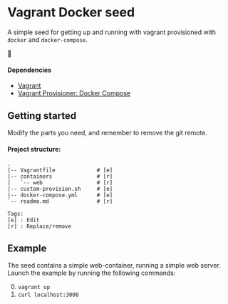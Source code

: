 # Vagrant Docker seed

A simple seed for getting up and running with vagrant provisioned with `docker`
and `docker-compose`.

:whale:

#### Dependencies
- [Vagrant](https://www.vagrantup.com/)
- [Vagrant Provisioner: Docker Compose](https://github.com/leighmcculloch/vagrant-docker-compose)

## Getting started

Modify the parts you need, and remember to remove the git remote.

#### Project structure:

```
.
|-- Vagrantfile             # [e]
|-- containers              # [r]
|   `-- web                 # [r]
|-- custom-provision.sh     # [e]
|-- docker-compose.yml      # [e]
`-- readme.md               # [r]

Tags:
[e] : Edit
[r] : Replace/remove
```

## Example

The seed contains a simple web-container, running a simple web server.
Launch the example by running the following commands:

0. `vagrant up`
0. `curl localhost:3000`
